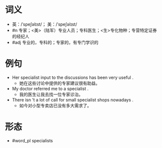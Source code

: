 # 词义
- 英：/ˈspeʃəlɪst/； 美：/ˈspeʃəlɪst/
- #n 专家；<美>（陆军）专业人员；专科医生；<生>专化物种；专营特定证券的经纪人
- #adj 专业的，专科的；专家的，有专门学识的
# 例句
- Her specialist input to the discussions has been very useful .
	- 她在这些讨论中提供的专家建议很有助益。
- My doctor referred me to a specialist .
	- 我的医生让我去找一位专家诊治。
- There isn 't a lot of call for small specialist shops nowadays .
	- 如今对小型专卖店已没有多大需求了。
# 形态
- #word_pl specialists
